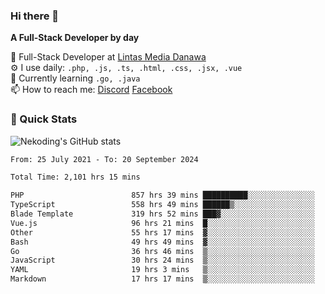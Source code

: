 ### Hi there 👋

**A Full-Stack Developer by day**

🔭 Full-Stack Developer at [Lintas Media Danawa](https://www.lintasmediadanawa.com/)  
⚙️ I use daily: `.php, .js, .ts, .html, .css, .jsx, .vue`  
🌱 Currently learning `.go, .java`  
📫 How to reach me: [Discord](https://discordapp.com/users/984448732999327766)  [Facebook](https://fb.me/tyvandi)  

### 🚀 Quick Stats  

![Nekoding's GitHub stats](https://github-readme-stats.vercel.app/api?username=nekoding&show_icons=true)

<!--START_SECTION:waka-->

```txt
From: 25 July 2021 - To: 20 September 2024

Total Time: 2,101 hrs 15 mins

PHP                        857 hrs 39 mins ██████████░░░░░░░░░░░░░░░   39.77 %
TypeScript                 558 hrs 49 mins ██████▒░░░░░░░░░░░░░░░░░░   25.91 %
Blade Template             319 hrs 52 mins ███▓░░░░░░░░░░░░░░░░░░░░░   14.83 %
Vue.js                     96 hrs 21 mins  █░░░░░░░░░░░░░░░░░░░░░░░░   04.47 %
Other                      55 hrs 17 mins  ▓░░░░░░░░░░░░░░░░░░░░░░░░   02.56 %
Bash                       49 hrs 49 mins  ▓░░░░░░░░░░░░░░░░░░░░░░░░   02.31 %
Go                         36 hrs 46 mins  ▒░░░░░░░░░░░░░░░░░░░░░░░░   01.71 %
JavaScript                 30 hrs 24 mins  ▒░░░░░░░░░░░░░░░░░░░░░░░░   01.41 %
YAML                       19 hrs 3 mins   ▒░░░░░░░░░░░░░░░░░░░░░░░░   00.88 %
Markdown                   17 hrs 17 mins  ▒░░░░░░░░░░░░░░░░░░░░░░░░   00.80 %
```

<!--END_SECTION:waka-->

<!--
**nekoding/nekoding** is a ✨ _special_ ✨ repository because its `README.md` (this file) appears on your GitHub profile.

Here are some ideas to get you started:

- 🔭 I’m currently working on ...
- 🌱 I’m currently learning ...
- 👯 I’m looking to collaborate on ...
- 🤔 I’m looking for help with ...
- 💬 Ask me about ...
- 📫 How to reach me: ...
- 😄 Pronouns: ...
- ⚡ Fun fact: ...
-->
